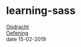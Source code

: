 # learning-sass  
  
[Opdracht](https://github.com/geert-timmermans/learning-sass/blob/master/opdracht.md)  
[Oefening](https://geert-timmermans.github.io/learning-sass)  
date 15-02-2019